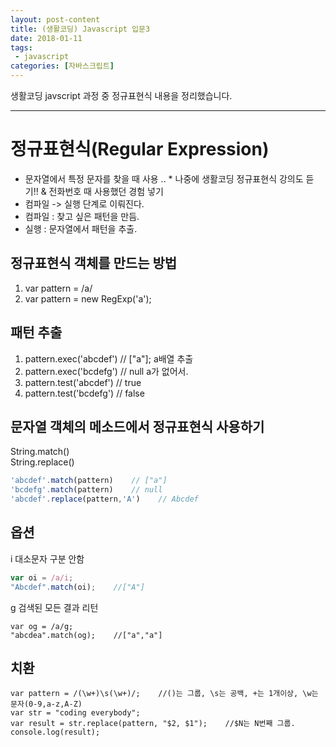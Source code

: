 ```yaml
---
layout: post-content
title: (생활코딩) Javascript 입문3
date: 2018-01-11
tags:
 - javascript
categories: [자바스크립트]
---
```


생활코딩 javscript 과정 중 정규표현식 내용을 정리했습니다.

---


# 정규표현식(Regular Expression)
- 문자열에서 특정 문자를 찾을 때 사용 .. * 나중에 생활코딩 정규표현식 강의도 듣기!! & 전화번호 때 사용했던 경험 넣기
- 컴파일 -> 실행 단계로 이뤄진다.
- 컴파일 : 찾고 싶은 패턴을 만듬.
- 실행 : 문자열에서 패턴을 추출.

## 정규표현식 객체를 만드는 방법
1) var pattern = /a/    
2) var pattern = new RegExp('a');

## 패턴 추출
1) pattern.exec('abcdef')    // ["a"]; a배열 추출    
2) pattern.exec('bcdefg')    // null a가 없어서.    
3) pattern.test('abcdef')     // true    
4) pattern.test('bcdefg')     // false

## 문자열 객체의 메소드에서 정규표현식 사용하기
String.match()    
String.replace()
```javascript
'abcdef'.match(pattern)    // ["a"]
'bcdefg'.match(pattern)    // null
'abcdef'.replace(pattern,'A')    // Abcdef
```

## 옵션
i 대소문자 구분 안함
```javascript
var oi = /a/i;
"Abcdef".match(oi);    //["A"]
```

g 검색된 모든 결과 리턴
```
var og = /a/g;
"abcdea".match(og);    //["a","a"]
```

## 치환
```
var pattern = /(\w+)\s(\w+)/;    //()는 그룹, \s는 공백, +는 1개이상, \w는 문자(0-9,a-z,A-Z)
var str = "coding everybody";
var result = str.replace(pattern, "$2, $1");    //$N는 N번째 그룹.
console.log(result);
```